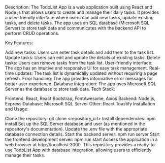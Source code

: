 Description:
The TodoList App is a web application built using React and Node.js that allows users to create and manage their daily tasks. It provides a user-friendly interface where users can add new tasks, update existing tasks, and delete tasks. The app uses an SQL database (Microsoft SQL Server) to store task data and communicates with the backend API to perform CRUD operations.

Key Features:

Add new tasks: Users can enter task details and add them to the task list.
Update tasks: Users can edit and update the details of existing tasks.
Delete tasks: Users can remove tasks from the task list.
User-friendly interface: The app has an intuitive and responsive UI for easy task management.
Real-time updates: The task list is dynamically updated without requiring a page refresh.
Error handling: The app provides informative error messages for better user experience.
Database integration: The app uses Microsoft SQL Server as the database to store task data.
Tech Stack:

Frontend: React, React Bootstrap, FontAwesome, Axios
Backend: Node.js, Express
Database: Microsoft SQL Server
Other: React Toastify
Installation and Usage:

Clone the repository: git clone <repository_url>
Install dependencies: npm install
Set up the SQL Server database and user (as mentioned in the repository's documentation).
Update the .env file with the appropriate database connection details.
Start the backend server: npm run server
Start the frontend development server: npm run start
Access the application in a web browser at http://localhost:3000.
This repository provides a ready-to-use TodoList App with database integration, allowing users to efficiently manage their tasks.
